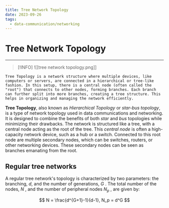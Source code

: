```yaml
---
title: Tree Network Topology
date: 2023-09-26
tags:
  - data-communication/networking
---
```


# Tree Network Topology

---

>[!INFO]
>![[tree network topology.png]]

```
Tree Topology is a network structure where multiple devices, like computers or servers, are connected in a hierarchical or tree-like fashion. In this setup, there is a central node (often called the "root") that connects to other nodes, forming branches. Each branch can further split into more branches, creating a tree structure. This helps in organizing and managing the network efficiently.
```

**Tree Topology**, also known as _Hierarchical Topology_ or *star-bus topology*, is a type of network topology used in data communications and networking. It is designed to combine the benefits of both _star_ and _bus_ topologies while minimizing their drawbacks. The network is structured like a tree, with a central node acting as the root of the tree. This _central node_ is often a high-capacity network device, such as a hub or a switch. Connected to this root node are multiple secondary nodes, which can be switches, routers, or other networking devices. These secondary nodes can be seen as branches emanating from the root.

## Regular tree networks

A regular tree network's topology is characterized by two parameters: the branching, $d$, and the number of generations, $G$ . The total number of the nodes, $N$ , and the number of peripheral nodes $N_p$ , are given by:

$$
N = \frac{d^{G+1}-1}{d-1}, N_p = d^G
$$